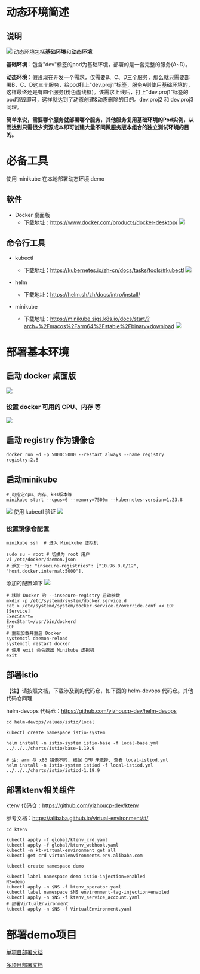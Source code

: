 # 动态环境简述
## 说明
![](media/17442609825889.jpg)
动态环境包括**基础环境**和**动态环境**

**基础环境**：包含"dev"标签的pod为基础环境，部署的是一套完整的服务(A~D)。

**动态环境**：假设现在开发一个需求，仅需要B、C、D三个服务，那么就只需要部署B、C、D这三个服务，给pod打上"dev.proj1"标签，服务A则使用基础环境的，这样最终还是有四个服务(粉色虚线框)。该需求上线后，打上"dev.proj1"标签的pod销毁即可，这样就达到了动态创建&动态删除的目的。dev.proj2 和 dev.proj3 同理。

**简单来说，需要哪个服务就部署哪个服务，其他服务复用基础环境的Pod实例，从而达到只需很少资源成本即可创建大量不同微服务版本组合的独立测试环境的目的。**

# 必备工具
使用 minikube 在本地部署动态环境 demo
## 软件
- Docker 桌面版
  - 下载地址：https://www.docker.com/products/docker-desktop/
![](media/17442604162548.png)

## 命令行工具
- kubectl
  - 下载地址：https://kubernetes.io/zh-cn/docs/tasks/tools/#kubectl
![](media/17442604662989.jpg)

- helm
  - 下载地址：https://helm.sh/zh/docs/intro/install/
- minikube
  - 下载地址：https://minikube.sigs.k8s.io/docs/start/?arch=%2Fmacos%2Farm64%2Fstable%2Fbinary+download
![](media/17442605278778.jpg)

# 部署基本环境
## 启动 docker 桌面版
![](media/17442605405965.jpg)
### 设置 docker 可用的 CPU、内存 等
![](media/17479182438637.jpg)

## 启动 registry 作为镜像仓
```shell
docker run -d -p 5000:5000 --restart always --name registry registry:2.8
```

## 启动minikube
```shell
# 可指定cpu、内存、k8s版本等
minikube start --cpus=6 --memory=7500m --kubernetes-version=1.23.8
```
![](media/17442605542996.jpg)
使用 kubectl 验证
![](media/17442605624459.jpg)

### 设置镜像仓配置
```shell
minikube ssh  # 进入 Minikube 虚拟机

sudo su - root # 切换为 root 用户
vi /etc/docker/daemon.json
# 添加一行: "insecure-registries": ["10.96.0.0/12", "host.docker.internal:5000"],
```

添加的配置如下
![](media/17477255830275.jpg)

```shell
# 移除 Docker 的 --insecure-registry 启动参数
mkdir -p /etc/systemd/system/docker.service.d
cat > /etc/systemd/system/docker.service.d/override.conf << EOF
[Service]
ExecStart=
ExecStart=/usr/bin/dockerd
EOF
# 重新加载并重启 Docker
systemctl daemon-reload
systemctl restart docker
# 使用 exit 命令退出 Minikube 虚拟机
exit
```

## 部署istio
【注】请按照文档，下载涉及到的代码仓，如下面的 helm-devops 代码仓。其他代码仓同理

helm-devops 代码仓：https://github.com/yizhoucp-dev/helm-devops
```shell
cd helm-devops/values/istio/local

kubectl create namespace istio-system

helm install -n istio-system istio-base -f local-base.yml ../../../charts/istio/base-1.19.9

# 注: arm 与 x86 镜像不同, 根据 CPU 来选择, 查看 local-istiod.yml
helm install -n istio-system istiod -f local-istiod.yml ../../../charts/istio/istiod-1.19.9
```
## 部署ktenv相关组件
ktenv 代码仓：https://github.com/yizhoucp-dev/ktenv

参考文档：https://alibaba.github.io/virtual-environment/#/
```shell
cd ktenv

kubectl apply -f global/ktenv_crd.yaml
kubectl apply -f global/ktenv_webhook.yaml
kubectl -n kt-virtual-environment get all
kubectl get crd virtualenvironments.env.alibaba.com

kubectl create namespace demo

kubectl label namespace demo istio-injection=enabled
NS=demo
kubectl apply -n $NS -f ktenv_operator.yaml
kubectl label namespace $NS environment-tag-injection=enabled
kubectl apply -n $NS -f ktenv_service_account.yaml
# 部署VirtualEnvironment
kubectl apply -n $NS -f VirtualEnvironment.yaml
```

# 部署demo项目
[单项目部署文档](./single_project/README.md)

[多项目部署文档](./multi_project/README.md)
